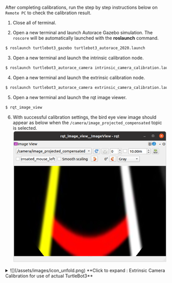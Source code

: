 
<!-- #### [Check Calibration Result](#check-calibration-result) -->

After completing calibrations, run the step by step instructions below on `Remote PC` to check the calibration result.

1. Close all of terminal.

2. Open a new terminal and launch Autorace Gazebo simulation. The `roscore` will be automatically launched with the **roslaunch** command.
```bash
$ roslaunch turtlebot3_gazebo turtlebot3_autorace_2020.launch
```

3. Open a new terminal and launch the intrinsic calibration node.
```bash
$ roslaunch turtlebot3_autorace_camera intrinsic_camera_calibration.launch
```

4. Open a new terminal and launch the extrinsic calibration node.
```bash
$ roslaunch turtlebot3_autorace_camera extrinsic_camera_calibration.launch
```

5. Open a new terminal and launch the rqt image viewer.
```bash
$ rqt_image_view
```

6. With successful calibration settings, the bird eye view image should appear as below when the `/camera/image_projected_compensated` topic is selected.
![](/assets/images/platform/turtlebot3/autonomous_driving/noetic_camera_calibration_rqt_image_view.png)

<details>
<summary>
![](/assets/images/icon_unfold.png) **Click to expand : Extrinsic Camera Calibration for use of actual TurtleBot3**
</summary>
<!-- ### [Check Calibration Result](#check-calibration-result) -->

When you complete all the camera calibration (Camera Imaging Calibration, Intrinsic Calibration, Extrinsic Calibration), be sure that the calibration is successfully applied to the camera.  
The following instruction describes settings for recognition.

1. Launch roscore on `Remote PC`.
```bash
$ roscore
```

2. Trigger the camera on `SBC`.
```bash
$ roslaunch turtlebot3_autorace_camera raspberry_pi_camera_publish.launch
```

3. Run a intrinsic camera calibration launch file on `Remote PC`.
```bash
$ roslaunch turtlebot3_autorace_camera intrinsic_camera_calibration.launch mode:=action
```

4. Open terminal and use the command on `Remote PC`.
```bash
$ roslaunch turtlebot3_autorace_camera extrinsic_camera_calibration.launch mode:=action
```

5. Execute rqt on `Remote PC`.
```
$ rqt
```

    ![](/assets/images/platform/turtlebot3/autonomous_driving/noetic_rpi_extrinsic_calibration_rqt.png)

    > rqt_reconfigure 


From now, the following descriptions will mainly adjust `feature detector / color filter` for object recognition. Every adjustment after here is independent to each other's process. However, if you want to adjust each parameters in series, complete every adjustment perfectly, then continue to next.

</details>

